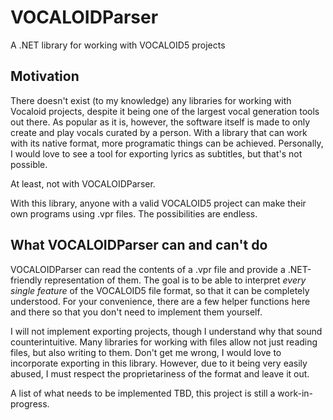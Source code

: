 # VOCALOIDParser
A .NET library for working with VOCALOID5 projects

## Motivation

There doesn't exist (to my knowledge) any libraries for working with Vocaloid projects, despite it being one of the largest vocal generation tools out there. As popular as it is, however, the software itself is made to only create and play vocals curated by a person. With a library that can work with its native format, more programatic things can be achieved. Personally, I would love to see a tool for exporting lyrics as subtitles, but that's not possible.

At least, not with VOCALOIDParser.

With this library, anyone with a valid VOCALOID5 project can make their own programs using .vpr files. The possibilities are endless.

## What VOCALOIDParser can and can't do

VOCALOIDParser can read the contents of a .vpr file and provide a .NET-friendly representation of them. The goal is to be able to interpret _every single feature_ of the VOCALOID5 file format, so that it can be completely understood. For your convenience, there are a few helper functions here and there so that you don't need to implement them yourself.

I will not implement exporting projects, though I understand why that sound counterintuitive. Many libraries for working with files allow not just reading files, but also writing to them. Don't get me wrong, I would love to incorporate exporting in this library. However, due to it being very easily abused, I must respect the proprietariness of the format and leave it out.

A list of what needs to be implemented TBD, this project is still a work-in-progress.
